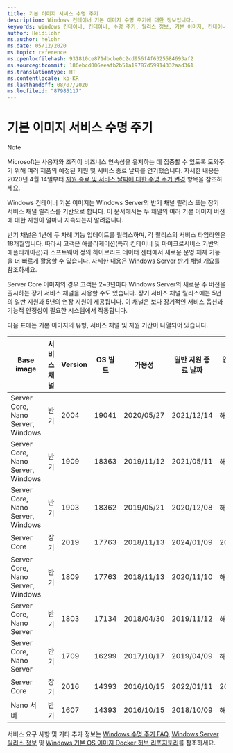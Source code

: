 ```yaml
---
title: 기본 이미지 서비스 수명 주기
description: Windows 컨테이너 기본 이미지 수명 주기에 대한 정보입니다.
keywords: windows 컨테이너, 컨테이너, 수명 주기, 릴리스 정보, 기본 이미지, 컨테이너 기본 이미지
author: Heidilohr
ms.author: helohr
ms.date: 05/12/2020
ms.topic: reference
ms.openlocfilehash: 931810ce871dbcbe0c2cd956f4f6325584693af2
ms.sourcegitcommit: 186ebcd006eeafb2b51a19787d59914332aad361
ms.translationtype: HT
ms.contentlocale: ko-KR
ms.lasthandoff: 08/07/2020
ms.locfileid: "87985117"
---
```

# <a name="base-image-servicing-lifecycles"></a>기본 이미지 서비스 수명 주기

> [!Note]
> Microsoft는 사용자와 조직이 비즈니스 연속성을 유지하는 데 집중할 수 있도록 도와주기 위해 여러 제품의 예정된 지원 및 서비스 종료 날짜를 연기했습니다. 자세한 내용은 2020년 4월 14일부터 [지원 종료 및 서비스 날짜에 대한 수명 주기 변경](https://support.microsoft.com/help/4557164/lifecycle-changes-to-end-of-support-and-servicing-dates) 항목을 참조하세요.

Windows 컨테이너 기본 이미지는 Windows Server의 반기 채널 릴리스 또는 장기 서비스 채널 릴리스를 기반으로 합니다. 이 문서에서는 두 채널의 여러 기본 이미지 버전에 대한 지원이 얼마나 지속되는지 알려줍니다.

반기 채널은 1년에 두 차례 기능 업데이트를 릴리스하며, 각 릴리스의 서비스 타임라인은 18개월입니다. 따라서 고객은 애플리케이션(특히 컨테이너 및 마이크로서비스 기반의 애플리케이션)과 소프트웨어 정의 하이브리드 데이터 센터에서 새로운 운영 체제 기능을 더 빠르게 활용할 수 있습니다. 자세한 내용은 [Windows Server 반기 채널 개요](https://docs.microsoft.com/windows-server/get-started/semi-annual-channel-overview)를 참조하세요.

Server Core 이미지의 경우 고객은 2~3년마다 Windows Server의 새로운 주 버전을 출시하는 장기 서비스 채널을 사용할 수도 있습니다. 장기 서비스 채널 릴리스에는 5년의 일반 지원과 5년의 연장 지원이 제공됩니다. 이 채널은 보다 장기적인 서비스 옵션과 기능적 안정성이 필요한 시스템에서 작동합니다.

다음 표에는 기본 이미지의 유형, 서비스 채널 및 지원 기간이 나열되어 있습니다.

|Base image                       |서비스 채널|Version|OS 빌드|가용성|일반 지원 종료 날짜|연장 지원 날짜|
|---------------------------------|-----------------|-------|--------|------------|---------------------------|---------------------|
|Server Core, Nano Server, Windows|반기      |2004   |19041   |2020/05/27  |2021/12/14                 |해당 없음                  |
|Server Core, Nano Server, Windows|반기      |1909   |18363   |2019/11/12  |2021/05/11                 |해당 없음                  |
|Server Core, Nano Server, Windows|반기      |1903   |18362   |2019/05/21  |2020/12/08                 |해당 없음                  |
|Server Core                      |장기        |2019   |17763   |2018/11/13  |2024/01/09                 |2029/01/09           |
|Server Core, Nano Server, Windows|반기      |1809   |17763   |2018/11/13  |2020/11/10                 |해당 없음                  |
|Server Core, Nano Server         |반기      |1803   |17134   |2018/04/30  |2019/11/12                 |해당 없음                  |
|Server Core, Nano Server         |반기      |1709   |16299   |2017/10/17  |2019/04/09                 |해당 없음                  |
|Server Core                      |장기        |2016   |14393   |2016/10/15  |2022/01/11                 |2027/01/11           |
|Nano 서버                      |반기      |1607   |14393   |2016/10/15  |2018/10/09                 |해당 없음                  |

서비스 요구 사항 및 기타 추가 정보는 [Windows 수명 주기 FAQ](https://support.microsoft.com/help/18581/lifecycle-faq-windows-products), [Windows Server 릴리스 정보](https://docs.microsoft.com/windows-server/get-started/windows-server-release-info) 및 [Windows 기본 OS 이미지 Docker 허브 리포지토리](https://hub.docker.com/_/microsoft-windows-base-os-images)를 참조하세요.

